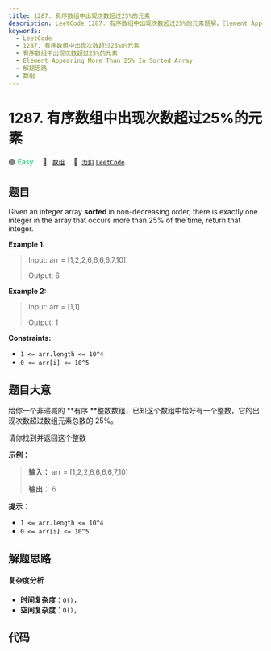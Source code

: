 ```yaml
---
title: 1287. 有序数组中出现次数超过25%的元素
description: LeetCode 1287. 有序数组中出现次数超过25%的元素题解，Element Appearing More Than 25% In Sorted Array，包含解题思路、复杂度分析以及完整的 JavaScript 代码实现。
keywords:
  - LeetCode
  - 1287. 有序数组中出现次数超过25%的元素
  - 有序数组中出现次数超过25%的元素
  - Element Appearing More Than 25% In Sorted Array
  - 解题思路
  - 数组
---
```


# 1287. 有序数组中出现次数超过25%的元素

🟢 <font color=#15bd66>Easy</font>&emsp; 🔖&ensp; [`数组`](/tag/array.md)&emsp; 🔗&ensp;[`力扣`](https://leetcode.cn/problems/element-appearing-more-than-25-in-sorted-array) [`LeetCode`](https://leetcode.com/problems/element-appearing-more-than-25-in-sorted-array)

## 题目

Given an integer array **sorted** in non-decreasing order, there is exactly
one integer in the array that occurs more than 25% of the time, return that
integer.



**Example 1:**

> Input: arr = [1,2,2,6,6,6,6,7,10]
> 
> Output: 6

**Example 2:**

> Input: arr = [1,1]
> 
> Output: 1

**Constraints:**

  * `1 <= arr.length <= 10^4`
  * `0 <= arr[i] <= 10^5`


## 题目大意

给你一个非递减的 **有序  **整数数组，已知这个数组中恰好有一个整数，它的出现次数超过数组元素总数的 25%。

请你找到并返回这个整数



**示例：**

> 
> 
> 
> 
> 
> **输入：** arr = [1,2,2,6,6,6,6,7,10]
> 
> **输出：** 6
> 
> 



**提示：**

  * `1 <= arr.length <= 10^4`
  * `0 <= arr[i] <= 10^5`


## 解题思路

#### 复杂度分析

- **时间复杂度**：`O()`，
- **空间复杂度**：`O()`，

## 代码

```javascript

```